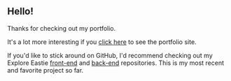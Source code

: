 ## Hello! ##

Thanks for checking out my portfolio.

It's a lot more interesting if you [click here](https://drekaygran.github.io/)
 to see the portfolio site.

 If you'd like to stick around on GitHub, I'd recommend checking out my Explore Eastie [front-end](https://github.com/drekaygran/explore-eastie) and [back-end](https://github.com/drekaygran/explore-api) repositories.  This is my most recent and favorite project so far.
